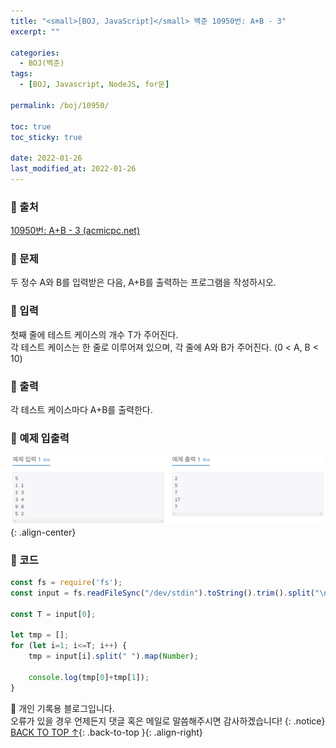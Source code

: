```yaml
---
title: "<small>[BOJ, JavaScript]</small> 백준 10950번: A+B - 3"
excerpt: ""

categories:
  - BOJ(백준)
tags:
  - [BOJ, Javascript, NodeJS, for문]

permalink: /boj/10950/

toc: true
toc_sticky: true
 
date: 2022-01-26
last_modified_at: 2022-01-26
---
```


### 📌 출처

  [10950번: A+B - 3 (acmicpc.net)](https://www.acmicpc.net/problem/10950)

### 📌 문제 

  두 정수 A와 B를 입력받은 다음, A+B를 출력하는 프로그램을 작성하시오.

### 📌 입력

  첫째 줄에 테스트 케이스의 개수 T가 주어진다.  
  각 테스트 케이스는 한 줄로 이루어져 있으며, 각 줄에 A와 B가 주어진다. (0 < A, B < 10)

### 📌 출력

  각 테스트 케이스마다 A+B를 출력한다.

### 📌 예제 입출력

  <img src="/assets/images/posts_img/boj/10950.png">{: .align-center}

### 📌 코드

  ```jsx
  const fs = require('fs');
  const input = fs.readFileSync("/dev/stdin").toString().trim().split("\n");

  const T = input[0];

  let tmp = [];
  for (let i=1; i<=T; i++) {
      tmp = input[i].split(" ").map(Number);
    
      console.log(tmp[0]+tmp[1]);
  }
  ```

📓 개인 기록용 블로그입니다.  
오류가 있을 경우 언제든지 댓글 혹은 메일로 말씀해주시면 감사하겠습니다!
{: .notice}
[BACK TO TOP ↑](#){: .back-to-top }{: .align-right}